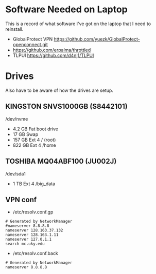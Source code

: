 # Software Needed on Laptop

This is a record of what software I've got on the laptop that I need to reinstall.

* GlobalProtect VPN https://github.com/yuezk/GlobalProtect-openconnect.git
* https://github.com/erpalma/throttled 
* TLPUI https://github.com/d4nj1/TLPUI

# Drives

Also have to be aware of how the drives are setup.

## KINGSTON SNVS1000GB (S8442101)

/dev/nvme
* 4.2 GB Fat boot drive
* 17 GB Swap
* 157 GB Ext 4 / (root)
* 822 GB Ext 4 /home

## TOSHIBA MQ04ABF100 (JU002J)

/dev/sda1
* 1 TB Ext 4  /big_data

## VPN conf

* /etc/resolv.conf.gp
```
# Generated by NetworkManager
#nameserver 8.8.8.8
nameserver 128.163.37.132
nameserver 128.163.1.11
nameserver 127.0.1.1
search mc.uky.edu
```

* /etc/resolv.conf.back
```
# Generated by NetworkManager
nameserver 8.8.8.8
```
